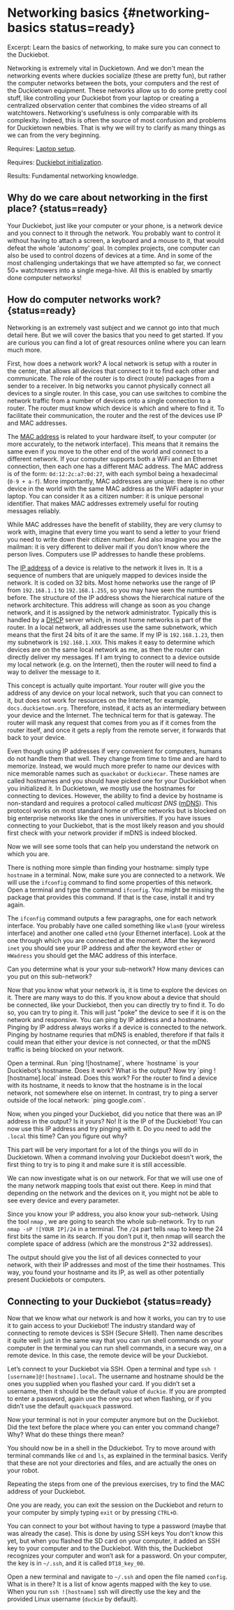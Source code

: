 # Networking basics {#networking-basics status=ready}

Excerpt: Learn the basics of networking, to make sure you can connect to the Duckiebot.

Networking is extremely vital in Duckietown. And we don't mean the networking events where duckies socialize (these
 are pretty fun), but rather the computer networks between the bots, your computers and the rest of the Duckietown
  equipment. These networks allow us to do some pretty cool stuff, like controlling your Duckiebot from your laptop
   or creating a centralized observation center that combines the video streams of all watchtowers. Networking's usefulness is only comparable with its complexity. Indeed, this is often the source of most confusion and problems for Duckietown newbies. That is why we will try to clarify as many things as we can from the very beginning.

<div class='requirements' markdown='1'>

  Requires: [Laptop setup](+opmanual_duckiebot#laptop-setup).

  Requires: [Duckiebot initialization](+opmanual_duckiebot#setup-duckiebot).

  Results: Fundamental networking knowledge.

</div>

<minitoc/>


## Why do we care about networking in the first place? {status=ready}

Your Duckiebot, just like your computer or your phone, is a network device and you connect to it through the network. You probably want to control it without having to attach a screen, a keyboard and a mouse to it, that would defeat the whole 'autonomy' goal. In complex projects, one computer can also be used to control dozens of devices at a time. And in some of the most challenging undertakings that we have attempted so far, we connect 50+ watchtowers into a single mega-hive. All this is enabled by smartly done computer networks!

## How do computer networks work? {status=ready}
Networking is an extremely vast subject and we cannot go into that much detail here. But we will cover the basics that you need to get started. If you are curious you can find a lot of great resources online where you can learn much more.

First, how does a network work? A local network is setup with a router in the center, that allows all devices that connect to it to find each other and communicate. The role of the router is to direct (route) packages from a sender to a receiver. In big networks you cannot physically connect all devices to a single router. In this case, you can use switches to combine the network traffic from a number of devices onto a single connection to a router. The router must know which device is which and where to find it. To facilitate their communication, the router and the rest of the devices use IP and MAC addresses.

The [MAC address](https://en.wikipedia.org/wiki/MAC_address) is related to your hardware itself, to your computer (or more accurately, to the network interface). This means that it remains the same even if you move to the other end of the world and connect to a different network. If your computer supports both a WiFi and an Ethernet connection, then each one has a different MAC address. The MAC address is of the form: `0d:12:2c:a7:0d:27`, with each symbol being a hexadecimal (`0-9 + a-f`). More importantly, MAC addresses are unique: there is no other device in the world with the same MAC address as the WiFi adapter in your laptop. You can consider it as a citizen number: it is unique personal identifier. That makes MAC addresses extremely useful for routing messages reliably.

While MAC addresses have the benefit of stability, they are very clumsy to work with, imagine that every time you want to send a letter to your friend you need to write down their citizen number. And also imagine you are the mailman: it is very different to deliver mail if you don’t know where the person lives. Computers use IP addresses to handle these problems.

The [IP address](https://en.wikipedia.org/wiki/IP_address) of a device is relative to the network it lives in. It is a sequence of numbers that are uniquely mapped to devices inside the network. It is coded on 32 bits. Most home networks use the range of IP from `192.168.1.1` to `192.168.1.255`, so you may have seen the numbers before.  The structure of the IP address shows the hierarchical nature of the network architecture. This address will change as soon as you change network, and it is assigned by the network administrator. Typically this is handled by a [DHCP](https://en.wikipedia.org/wiki/Dynamic_Host_Configuration_Protocol) server which, in most home networks is part of the router. In a local network, all addresses use the same subnetwork, which means that the first 24 bits of it are the same. If my IP is `192.168.1.23`, then my subnetwork is `192.168.1.XXX`. This makes it easy to determine which devices are on the same local network as me, as then the router can directly deliver my messages. If I am trying to connect to a device outside my local network (e.g. on the Internet), then the router will need to find a way to deliver the message to it.

This concept is actually quite important. Your router will give you the address of any device on your local network, such that you can connect to it, but does not work for resources on the Internet, for example, `docs.duckietown.org`. Therefore, instead, it acts as an intermediary between your device and the Internet. The technical term for that is gateway. The router will mask any request that comes from you as if it comes from the router itself, and once it gets a reply from the remote server, it forwards that back to your device.

Even though using IP addresses if very convenient for computers, humans do not handle them that well. They change from time to time and are hard to memorize. Instead, we would much more prefer to name our devices with nice memorable names such as `quackabot` or `duckiecar`. These names are called hostnames and you should have picked one for your Duckiebot when you initialized it. In Duckietown, we mostly use the hostnames for connecting to devices. However, the ability to find a device by hostname is non-standard and requires a protocol called _multicast DNS_ ([mDNS](https://en.wikipedia.org/wiki/Multicast_DNS)). This protocol works on most standard home or office networks but is blocked on big enterprise networks like the ones in universities. If you have issues connecting to your Duckiebot, that is the most likely reason and you should first check with your network provider if mDNS is indeed blocked.

<div id="exercise:ex-ifconfig" class="exercise">

  Now we will see some tools that can help you understand the network on which you are.

  There is nothing more simple than finding your hostname: simply type `hostname` in a terminal. Now,  make sure you are connected to a network. We will use the `ifconfig` command to find some properties of this network. Open a terminal and type the command `ifconfig`. You might be missing the package that provides this command. If that is the case, install it and try again.

  The `ifconfig` command outputs a few paragraphs, one for each network interface. You probably have one called something like `wlan0` (your wireless interface) and another one called `eth0` (your Ethernet interface). Look at the one through which you are connected at the moment. After the keyword `inet` you should see your IP address and after the keyword `ether` or `HWadress` you should get the MAC address of this interface.

  Can you determine what is your your sub-network? How many devices can you put on this sub-network?

</div>

Now that you know what your network is, it is time to explore the devices on it. There are many ways to do this. If you know about a device that should be connected, like your Duckiebot, then you can directly try to find it. To do so, you can try to ping it. This will just "poke" the device to see if it is on the network and responsive. You can ping by IP address and a hostname. Pinging by IP address always works if a device is connected to the network. Pinging by hostname requries that mDNS is enabled, therefore if that fails it could mean that either your device is not connected, or that the mDNS traffic is being blocked on your network.

<div id="exercise:ex-ping" class="exercise">
  Open a terminal. Run `ping ![hostname]`, where `hostname` is your Duckiebot’s hostname. Does it work? What is the output? Now try `ping ![hostname].local` instead. Does this work? For the router to find a device with its hostname, it needs to know that the hostname is in the local network, not somewhere else on internet. In contrast, try to ping a server outside of the local network: `ping google.com`.

  Now, when you pinged your Duckiebot, did you notice that there was an IP address in the output? Is it yours? No! It is the IP of the Duckiebot! You can now use this IP address and try pinging with it. Do you need to add the `.local` this time? Can you figure out why?
</div>

This part will be very important for a lot of the things you will do in Duckietown. When a command involving your Duckiebot doesn't work, the first thing to try is to ping it and make sure it is still accessible.


<div id="exercise:ex-nmap" class="exercise">
  We can now investigate what is on our network. For that we will use one of the many network mapping tools that exist out there. Keep in mind that depending on the network and the devices on it, you might not be able to see every device and every parameter.

  Since you know your IP address, you also know your sub-network. Using the tool `nmap` , we are going to search the whole sub-network. Try to run `nmap -sP ![YOUR IP]/24` in a terminal. The `/24` part tells `nmap` to keep the 24 first bits the same in its search. If you don’t put it, then nmap will search the complete space of address (which are the monstrous 2^32 addresses).

  The output should give you the list of all devices connected to your network, with their IP addresses and most of the time their hostnames. This way, you found your hostname and its IP, as well as other potentially present Duckiebots or computers.
</div>



## Connecting to your Duckiebot {status=ready}

Now that we know what our network is and how it works, you can try to use it to gain access to your Duckiebot! The industry standard way of connecting to remote devices is SSH (Secure SHell). Then name describes it quite well: just in the same way that you can run shell commands on your computer in the terminal you can run shell commands, in a secure way, on a remote device. In this case, the remote device will be your Duckiebot.

<div id="exercise:ex-ssh" class="exercise">

  Let’s connect to your Duckiebot via SSH. Open a terminal and type `ssh ![username]@![hostname].local`. The username and hostname should be the ones you supplied when you flashed your card. If you didn’t set a username, then it should be the default value of `duckie`. If you are prompted to enter a password, again use the one you set when flashing, or if you didn’t use the default `quackquack` password.

  Now your terminal is not in your computer anymore but on the Duckiebot. Did the text before the place where you can enter you command change? Why? What do these things there mean?

  You should now be in a shell in the Dduckiebot. Try to move around with terminal commands like `cd` and `ls`, as explained in the terminal basics. Verify that these are not your directories and files, and are actually the ones on your robot.

  Repeating the steps from one of the previous exercises, try to find the MAC address of your Duckiebot.

  One you are ready, you can exit the session on the Duckiebot and return to your computer by simply typing `exit` or by pressing `CTRL+D`.

</div>

You can connect to your bot without having to type a password (maybe that was already the case). This is done by using SSH keys You don't know this yet, but when you flashed the SD card on your computer, it added an SSH key to your computer and to the Duckiebot. With this, the Duckiebot recognizes your computer and won’t ask for a password. On your computer, the key is in `~/.ssh`, and it is called `DT18_key_00`.

<div id="exercise:ex-ssh-keys" class="exercise">

  Open a new terminal and navigate to `~/.ssh` and open the file named `config`. What is in there? It is a list of know agents mapped with the key to use. When you run `ssh ![hostname]` ssh will directly use the key and the provided Linux username (`duckie` by default).

</div>
